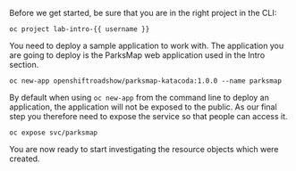 Before we get started, be sure that you are in the right project in the CLI:

```execute
oc project lab-intro-{{ username }}
```

You need to deploy a sample application to work with. The application you are going to deploy is the ParksMap web application used in the Intro section.

```execute
oc new-app openshiftroadshow/parksmap-katacoda:1.0.0 --name parksmap
```

By default when using ``oc new-app`` from the command line to deploy an application, the application will not be exposed to the public. As our final step you therefore need to expose the service so that people can access it.

```execute
oc expose svc/parksmap
```

You are now ready to start investigating the resource objects which were created.
